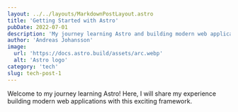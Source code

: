 ```yaml
---
layout: ../../layouts/MarkdownPostLayout.astro
title: 'Getting Started with Astro'
pubDate: 2022-07-01
description: 'My journey learning Astro and building modern web applications.'
author: 'Andreas Johansson'
image:
  url: 'https://docs.astro.build/assets/arc.webp'
  alt: 'Astro logo'
category: 'tech'
slug: tech-post-1
---
```


Welcome to my journey learning Astro! Here, I will share my experience building modern web applications with this exciting framework.
